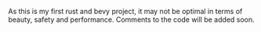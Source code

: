 As this is my first rust and bevy project, it may not be optimal in terms of beauty, safety and performance. Comments to the code will be added soon.
